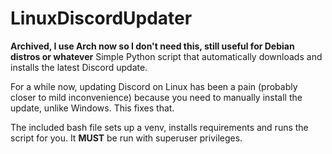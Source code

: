 # LinuxDiscordUpdater

**Archived, I use Arch now so I don't need this, still useful for Debian distros or whatever**
Simple Python script that automatically downloads and installs the latest Discord update.

For a while now, updating Discord on Linux has been a pain (probably closer to mild inconvenience) because you need to manually install the update, unlike Windows.
This fixes that.

The included bash file sets up a venv, installs requirements and runs the script for you. It **MUST** be run with superuser privileges.
